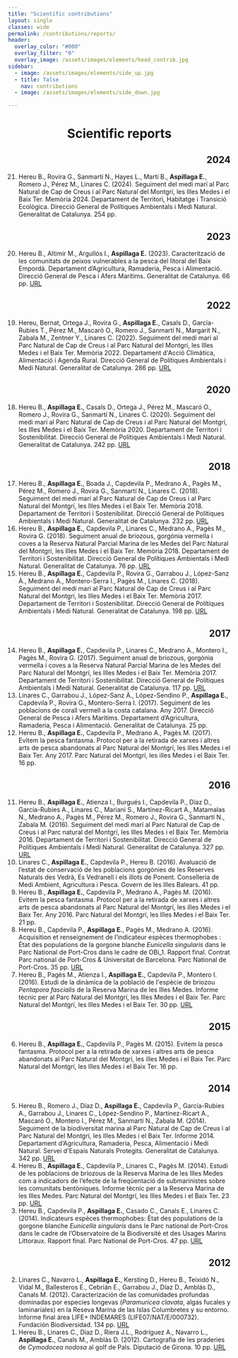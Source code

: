 ```yaml
---
title: "Scientific contributions"
layout: single
classes: wide
permalink: /contributions/reports/
header:
  overlay_color: "#000"
  overlay_filter: "0"
  overlay_image: /assets/images/elements/head_contrib.jpg
sidebar:
  - image: /assets/images/elements/side_up.jpg
  - title: false
    nav: contributions
  - image: /assets/images/elements/side_down.jpg

---
```


<h1 align=center>Scientific reports</h1>

<ol reversed>
    <h2 align=right>2024</h2>
    <li class='reference-item'><span class='authors'>Hereu B., Rovira G., Sanmartí N., Hayes L., Martí B., <b>Aspillaga E.</b>, Romero J., Pérez M., Linares C.</span> (2024). <span class='title'>Seguiment del medi marí al Parc Natural de Cap de Creus i al Parc Natural del Montgrí, les Illes Medes i el Baix Ter. Memòria 2024. </span>Departament de Territori, Habitatge i Transició Ecològica. Direcció General de Polítiques Ambientals i Medi Natural.  Generalitat de Catalunya. 254 pp.</li>
    <h2 align=right>2023</h2>
    <li class='reference-item'><span class='authors'>Hereu B., Altimir M., Argullós I., <b>Aspillaga E.</b></span> (2023). <span class='title'>Caracterització de les  comunitats de peixos vulnerables a la pesca del litoral del Baix Empordà. </span>Departament d’Agricultura, Ramaderia, Pesca i Alimentació. Direcció General de Pesca i Afers Marítims. Generalitat de Catalunya. 66 pp. <a href='https://www.cogestiobaixemporda.org/qu%C3%A8-hem-fet/recursos-i-informes-cient%C3%ADfics/.'>URL</a></li>
    <h2 align=right>2022</h2>
    <li class='reference-item'><span class='authors'>Hereu, Bernat, Ortega J., Rovira G., <b>Aspillaga E.</b>, Casals D., García-Rubies T., Pérez M., Mascaró O., Romero J., Sanmartí N., Margarit N., Zabala M., Zentner Y., Linares C.</span> (2022). <span class='title'>Seguiment del medi marí al Parc Natural de Cap de Creus i al Parc Natural del Montgrí, les Illes Medes i el Baix Ter. Memòria 2022. </span>Departament d'Acció Climàtica, Alimentació i Agenda Rural. Direcció General de Polítiques Ambientals i Medi Natural. Generalitat de Catalunya. 286 pp. <a href='http://seguimentmari.cat/informe-cap-de-creus-montgri-illes-medes-baix-ter-2022.pdf.'>URL</a></li>
    <h2 align=right>2020</h2>
    <li class='reference-item'><span class='authors'>Hereu B., <b>Aspillaga E.</b>, Casals D., Ortega J., Pérez M., Mascaró O., Romero J., Rovira G., Sanmartí N., Linares C.</span> (2020). <span class='title'>Seguiment del medi marí al Parc Natural de Cap de Creus i al Parc Natural del Montgrí, les Illes Medes i el Baix Ter. Memòria 2020. </span>Departament de Territori i Sostenibilitat. Direcció General de Polítiques Ambientals i Medi Natural. Generalitat de Catalunya. 242 pp. <a href='http://seguimentmari.cat/informe-general-final-2020.pdf.'>URL</a></li>
    <h2 align=right>2018</h2>
    <li class='reference-item'><span class='authors'>Hereu B., <b>Aspillaga E.</b>, Boada J., Capdevila P., Medrano A., Pagès M., Pérez M., Romero J., Rovira G., Sanmartí N., Linares C.</span> (2018). <span class='title'>Seguiment del medi marí al Parc Natural de Cap de Creus i al Parc Natural del Montgrí, les Illes Medes i el Baix Ter. Memòria 2018. </span>Departament de Territori i Sostenibilitat. Direcció General de Polítiques Ambientals i Medi Natural. Generalitat de Catalunya. 232 pp. <a href='http://hdl.handle.net/2445/131277.'>URL</a></li>
    <li class='reference-item'><span class='authors'>Hereu B., <b>Aspillaga E.</b>, Capdevila P., Linares C., Medrano A., Pagès M., Rovira G.</span> (2018). <span class='title'>Seguiment anual de briozous, gorgònia vermella i coves a la Reserva Natural Parcial Marina de les Medes del Parc Natural del Montgrí, les Illes Medes i el Baix Ter. Memòria 2018. </span>Departament de Territori i Sostenibilitat. Direcció General de Polítiques Ambientals i Medi Natural. Generalitat de Catalunya. 76 pp. <a href='http://hdl.handle.net/2445/131254.'>URL</a></li>
    <li class='reference-item'><span class='authors'>Hereu B., <b>Aspillaga E.</b>, Capdevila P., Rovira G., Garrabou J., López-Sanz À., Medrano A., Montero-Serra I., Pagès M., Linares C.</span> (2018). <span class='title'>Seguiment del medi marí al Parc Natural de Cap de Creus i al Parc Natural del Montgrí, les Illes Medes i el Baix Ter. Memòria 2017. </span>Departament de Territori i Sostenibilitat. Direcció General de Polítiques Ambientals i Medi Natural. Generalitat de Catalunya. 198 pp. <a href='http://hdl.handle.net/2445/123234.'>URL</a></li>
    <h2 align=right>2017</h2>
    <li class='reference-item'><span class='authors'>Hereu B., <b>Aspillaga E.</b>, Capdevila P., Linares C., Medrano A., Montero I., Pagès M., Rovira G.</span> (2017). <span class='title'>Seguiment anual de briozous, gorgònia vermella i coves a la Reserva Natural Parcial Marina de les Medes del Parc Natural del Montgrí, les Illes Medes i el Baix Ter. Memòria 2017. </span>Departament de Territori i Sostenibilitat. Direcció General de Polítiques Ambientals i Medi Natural. Generalitat de Catalunya. 117 pp. <a href='http://hdl.handle.net/2445/123233.'>URL</a></li>
    <li class='reference-item'><span class='authors'>Linares C., Garrabou J., López-Sanz À., López-Sendino P., <b>Aspillaga E.</b>, Capdevila P., Rovira G., Montero-Serra I.</span> (2017). <span class='title'>Seguiment de les poblacions de corall vermell a la costa catalana. Any 2017. </span>Direcció General de Pesca i Afers Marítims. Departament d’Agricultura, Ramaderia, Pesca i Alimentació. Generalitat de Catalunya. 25 pp.</li>
    <li class='reference-item'><span class='authors'>Hereu B., <b>Aspillaga E.</b>, Capdevila P., Medrano A., Pagès M.</span> (2017). <span class='title'>Evitem la pesca fantasma. Protocol per a la retirada de xarxes i altres arts de pesca abandonats al Parc Natural del Montgrí, les illes Medes i el Baix Ter. Any 2017. </span>Parc Natural del Montgrí, les illes Medes i el Baix Ter. 16 pp.</li>
    <h2 align=right>2016</h2>
    <li class='reference-item'><span class='authors'>Hereu B., <b>Aspillaga E.</b>, Atienza I., Burgués I., Capdevila P., Díaz D., García-Rubies A., Linares C., Mariani S., Martínez-Ricart A., Matamalas N., Medrano A., Pagès M., Pérez M., Romero J., Rovira G., Sanmartí N., Zabala M.</span> (2016). <span class='title'>Seguiment del medi marí al Parc Natural de Cap de Creus i al Parc natural del Montgrí, les Illes Medes i el Baix Ter. Memòria 2016. </span>Departament de Territori i Sostenibilitat. Direcció General de Polítiques Ambientals i Medi Natural. Generalitat de Catalunya. 327 pp. <a href='http://hdl.handle.net/2445/120297.'>URL</a></li>
    <li class='reference-item'><span class='authors'>Linares C., <b>Aspillaga E.</b>, Capdevila P., Hereu B.</span> (2016). <span class='title'>Avaluació de l’estat de conservació de les poblacions gorgònies de les Reserves Naturals des Vedrà, Es Vedranell i els illots de Ponent. </span>Conselleria de Medi Ambient, Agricultura i Pesca. Govern de les Illes Balears. 41 pp.</li>
    <li class='reference-item'><span class='authors'>Hereu B., <b>Aspillaga E.</b>, Capdevila P., Medrano A., Pagès M.</span> (2016). <span class='title'>Evitem la pesca fantasma. Protocol per a la retirada de xarxes i altres arts de pesca abandonats al Parc Natural del Montgrí, les illes Medes i el Baix Ter. Any 2016. </span>Parc Natural del Montgrí, les Illes Medes i el Baix Ter. 21 pp.</li>
    <li class='reference-item'><span class='authors'>Hereu B., Capdevila P., <b>Aspillaga E.</b>, Pagès M., Medrano A.</span> (2016). <span class='title'>Acquisition et renseignement de l’indicateur espèces thermophobes : État des populations de la gorgone blanche <i><i>Eunicella singularis</i></i> dans le Parc National de Port-Cros dans le cadre de OBi_1. Rapport final. Contrat Parc national de Port-Cros & Universitat de Barcelona. </span>Parc National de Port-Cros. 35 pp. <a href='http://hdl.handle.net/2445/120284.'>URL</a></li>
    <li class='reference-item'><span class='authors'>Hereu B., Pagès M., Atienza I., <b>Aspillaga E.</b>, Capdevila P., Montero I.</span> (2016). <span class='title'>Estudi de la dinàmica de la població de l'espècie de briozou <i>Pentapora fascialis</i> de la Reserva Marina de les Illes Medes. Informe tècnic per al Parc Natural del Montgrí, les Illes Medes i el Baix Ter. </span>Parc Natural del Montgrí, les Illes Medes i el Baix Ter. 30 pp. <a href='http://hdl.handle.net/2445/120282.'>URL</a></li>
    <h2 align=right>2015</h2>
    <li class='reference-item'><span class='authors'>Hereu B., <b>Aspillaga E.</b>, Capdevila P., Pagès M.</span> (2015). <span class='title'>Evitem la pesca fantasma. Protocol per a la retirada de xarxes i altres arts de pesca abandonats al Parc Natural del Montgrí, les illes Medes i el Baix Ter. </span>Parc Natural del Montgrí, les Illes Medes i el Baix Ter. 16 pp.</li>
    <h2 align=right>2014</h2>
    <li class='reference-item'><span class='authors'>Hereu B., Romero J., Díaz D., <b>Aspillaga E.</b>, Capdevila P., García-Rubies A., Garrabou J., Linares C., López-Sendino P., Martínez-Ricart A., Mascaró O., Montero I., Pérez M., Sanmartí N., Zabala M.</span> (2014). <span class='title'>Seguiment de la biodiversitat marina al Parc Natural de Cap de Creus i al Parc Natural del Montgrí, les Illes Medes i el Baix Ter. Informe 2014. </span>Departament d‘Agricultura, Ramaderia, Pesca, Alimentació i Medi Natural. Servei d'Espais Naturals Protegits. Generalitat de Catalunya. 342 pp. <a href='http://hdl.handle.net/2445/120298.'>URL</a></li>
    <li class='reference-item'><span class='authors'>Hereu B., <b>Aspillaga E.</b>, Capdevila P., Linares C., Pagès M.</span> (2014). <span class='title'>Estudi de les poblacions de briozous de la Reserva Marina de les Illes Medes com a indicadors de l’efecte de la freqüentació de submarinistes sobre les comunitats bentòniques. Informe tècnic per a la Reserva Marina de les Illes Medes. </span>Parc Natural del Montgrí, les Illes Medes i el Baix Ter. 23 pp. <a href='http://hdl.handle.net/2445/120280.'>URL</a></li>
    <li class='reference-item'><span class='authors'>Hereu B., Capdevila P., <b>Aspillaga E.</b>, Casado C., Canals E., Linares C.</span> (2014). <span class='title'>Indicateurs espèces thermophobes: État des populations de la gorgone blanche <i><i>Eunicella singularis</i></i> dans le Parc national de Port-Cros dans le cadre de l’Observatoire de la Biodiversité et des Usages Marins Littoraux. Rapport final. </span>Parc National de Port-Cros. 47 pp. <a href='http://hdl.handle.net/2445/66763.'>URL</a></li>
    <h2 align=right>2012</h2>
    <li class='reference-item'><span class='authors'>Linares C., Navarro L., <b>Aspillaga E.</b>, Kersting D., Hereu B., Teixidó N., Vidal M., Ballesteros E., Cebrián E., Garrabou J., Díaz D., Amblás D., Canals M.</span> (2012). <span class='title'>Caracterización de las comunidades profundas dominadas por especies longevas (<i>Paramuricea clavata</i>, algas fucales y laminariales) en la Reseva Marina de las Islas Columbretes y su entorno. Informe final área LIFE+ INDEMARES (LIFE07/NAT/E/000732). </span>Fundación Biodiversidad. 134 pp. <a href='http://hdl.handle.net/2445/120286.'>URL</a></li>
    <li class='reference-item'><span class='authors'>Hereu B., Linares C., Díaz D., Riera J.L., Rodríguez A., Navarro L., <b>Aspillaga E.</b>, Canals M., Amblàs D.</span> (2012). <span class='title'>Cartografia de les praderies de <i>Cymodocea nodosa</i> al golf de Pals. </span>Diputació de Girona. 10 pp. <a href='http://hdl.handle.net/2445/22583.'>URL</a></li>
</ol>
